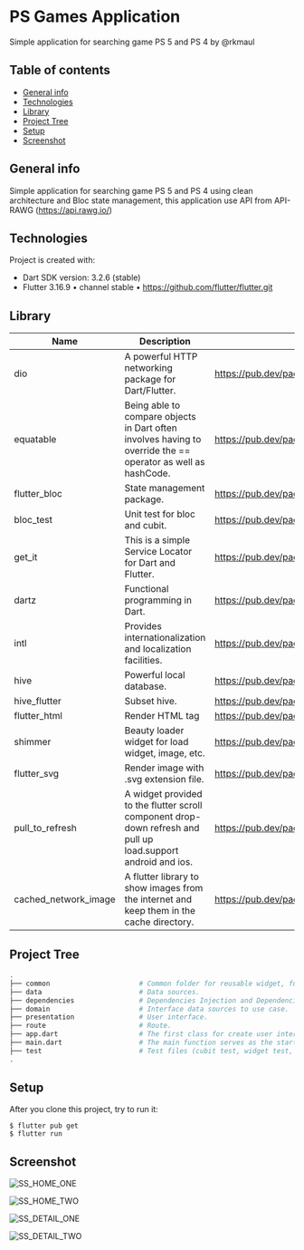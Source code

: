 # PS Games Application
Simple application for searching game PS 5 and PS 4 by @rkmaul

## Table of contents
* [General info](#general-info)
* [Technologies](#technologies)
* [Library](#library)
* [Project Tree](#project-tree)
* [Setup](#setup)
* [Screenshot](#screenshot)

## General info
Simple application for searching game PS 5 and PS 4 using clean architecture and Bloc state management, this application use API from API-RAWG (https://api.rawg.io/)

## Technologies
Project is created with:
* Dart SDK version: 3.2.6 (stable)
* Flutter 3.16.9 • channel stable • https://github.com/flutter/flutter.git

## Library
| Name                 | Description                                                                                                   | Url                                           |
|----------------------|---------------------------------------------------------------------------------------------------------------|-----------------------------------------------|
| dio                  | A powerful HTTP networking package for Dart/Flutter.                                                          | https://pub.dev/packages/dio                  |
| equatable            | Being able to compare objects in Dart often involves having to override the == operator as well as hashCode.  | https://pub.dev/packages/equatable            |
| flutter_bloc         | State management package.                                                                                     | https://pub.dev/packages/flutter_bloc         |
| bloc_test            | Unit test for bloc and cubit.                                                                                 | https://pub.dev/packages/bloc_test            |
| get_it               | This is a simple Service Locator for Dart and Flutter.                                                        | https://pub.dev/packages/get_it               |
| dartz                | Functional programming in Dart.                                                                               | https://pub.dev/packages/dartz                |
| intl                 | Provides internationalization and localization facilities.                                                    | https://pub.dev/packages/intl                 |
| hive                 | Powerful local database.                                                                                      | https://pub.dev/packages/hive                 |
| hive_flutter         | Subset hive.                                                                                                  | https://pub.dev/packages/hive_flutter         |
| flutter_html         | Render HTML tag                                                                                               | https://pub.dev/packages/flutter_html         |
| shimmer              | Beauty loader widget for load widget, image, etc.                                                             | https://pub.dev/packages/shimmer              |
| flutter_svg          | Render image with .svg extension file.                                                                        | https://pub.dev/packages/flutter_svg          |
| pull_to_refresh      | A widget provided to the flutter scroll component drop-down refresh and pull up load.support android and ios. | https://pub.dev/packages/pull_to_refresh      |
| cached_network_image | A flutter library to show images from the internet and keep them in the cache directory.                      | https://pub.dev/packages/cached_network_image |


## Project Tree
```bash
.
├── common                      # Common folder for reusable widget, function, and others (helpers, constants, utils, etc.).
├── data                        # Data sources.
├── dependencies                # Dependencies Injection and Dependencies Export.
├── domain                      # Interface data sources to use case.
├── presentation                # User interface.
├── route                       # Route.
├── app.dart                    # The first class for create user interface.
├── main.dart                   # The main function serves as the starting point for program execution. Controls program execution by directing the calls to other functions in the program.
├── test                        # Test files (cubit test, widget test, function test, etc.)
.
```

## Setup
After you clone this project, try to run it:

```
$ flutter pub get
$ flutter run
```

## Screenshot
![SS_HOME_ONE](https://github.com/rkmaul/playstation_five_games_app/assets/37688437/d4cd89b5-4608-4799-89cd-07bd9b00985a)

![SS_HOME_TWO](https://github.com/rkmaul/playstation_five_games_app/assets/37688437/fbae6b36-73e7-46ed-966e-49aff2f2d209)

![SS_DETAIL_ONE](https://github.com/rkmaul/playstation_five_games_app/assets/37688437/5decf6af-bec2-4f11-818e-a5604a4d7ea0)

![SS_DETAIL_TWO](https://github.com/rkmaul/playstation_five_games_app/assets/37688437/b4b4bf69-4e01-4b5b-866a-3c55314095c7)